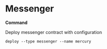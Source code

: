 # Messenger

**Command**

Deploy messenger contract with configuration

```
deploy --type messenger --name mercury
```